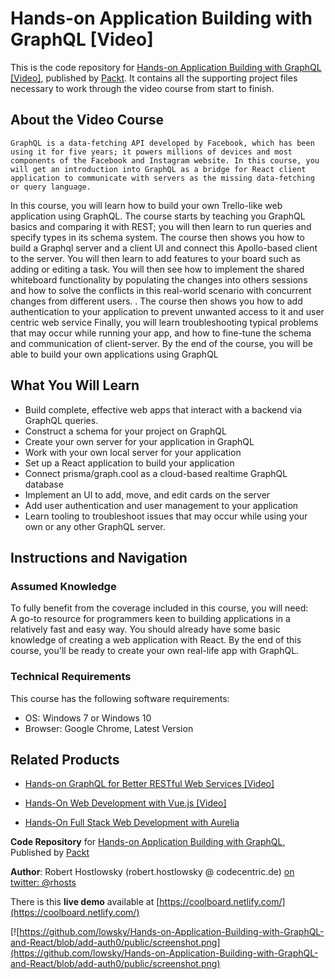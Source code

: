 # Hands-on Application Building with GraphQL [Video]
This is the code repository for [Hands-on Application Building with GraphQL [Video]](https://www.packtpub.com/web-development/hands-application-building-graphql-video?utm_source=github&utm_medium=repository&utm_campaign=9781788991865), published by [Packt](https://www.packtpub.com/?utm_source=github). It contains all the supporting project files necessary to work through the video course from start to finish.

## About the Video Course
	GraphQL is a data-fetching API developed by Facebook, which has been using it for five years; it powers millions of devices and most components of the Facebook and Instagram website. In this course, you will get an introduction into GraphQL as a bridge for React client application to communicate with servers as the missing data-fetching or query language.
  
In this course, you will learn how to build your own Trello-like web application using GraphQL. The course starts by teaching you GraphQL basics and comparing it with REST; you will then learn to run queries and specify types in its schema system. The course then shows you how to build a Graphql server and a client UI and connect this Apollo-based client to the server. You will then learn to add features to your board such as adding or editing a task. You will then see how to implement the shared whiteboard functionality by populating the changes into others sessions and how to solve the conflicts in this real-world scenario with concurrent changes from different users. . The course then shows you how to add authentication to your application to prevent unwanted access to it and user centric web service
Finally, you will learn troubleshooting typical problems that may occur while running your app, and how to fine-tune the schema and communication of client-server. By the end of the course, you will be able to build your own applications using GraphQL

<H2>What You Will Learn</H2>
<DIV class=book-info-will-learn-text>
<UL>
<LI>Build complete, effective web apps that interact with a backend via GraphQL queries. 
<LI>Construct a schema for your project on GraphQL 
<LI>Create your own server for your application in GraphQL&nbsp; 
<LI>Work with your own local server for your application 
<LI>Set up a React application to build your application 
<LI>Connect prisma/graph.cool as a cloud-based realtime GraphQL database 
<LI>Implement an UI to add, move, and edit cards on the server 
<LI>Add user authentication and user management to your application 
<LI>Learn tooling to troubleshoot issues that may occur while using your own or any other GraphQL server. </LI></UL></DIV>

## Instructions and Navigation
### Assumed Knowledge
To fully benefit from the coverage included in this course, you will need:<br/>
A go-to resource for programmers keen to building applications in a relatively fast and easy way. You should already have some basic knowledge of creating a web application with React. By the end of this course, you'll be ready to create your own real-life app with GraphQL.
### Technical Requirements
This course has the following software requirements:<br/>
<UL>
<LI>OS: Windows 7 or Windows 10
<LI>Browser: Google Chrome, Latest Version</LI></UL>

## Related Products
* [Hands-on GraphQL for Better RESTful Web Services [Video]](https://www.packtpub.com/application-development/hands-graphql-better-restful-web-services-video?utm_source=github&utm_medium=repository&utm_campaign=9781788995627)

* [Hands-On Web Development with Vue.js [Video]](https://www.packtpub.com/web-development/hands-web-development-vuejs-video?utm_source=github&utm_medium=repository&utm_campaign=9781787283039)

* [Hands-On Full Stack Web Development with Aurelia](https://www.packtpub.com/web-development/hands-full-stack-web-development-aurelia?utm_source=github&utm_medium=repository&utm_campaign=9781788833202)


**Code Repository** for 
[Hands-on Application Building with GraphQL](https://www.packtpub.com/web-development/hands-application-building-graphql-video), Published by [Packt](https://www.packtpub.com/)

**Author**: Robert Hostlowsky (robert.hostlowsky @ codecentric.de) [on twitter: @rhosts](https://www.twitter.com/rhosts) 

There is this **live demo** available at [https://coolboard.netlify.com/](https://coolboard.netlify.com/)

[![https://github.com/lowsky/Hands-on-Application-Building-with-GraphQL-and-React/blob/add-auth0/public/screenshot.png](https://github.com/lowsky/Hands-on-Application-Building-with-GraphQL-and-React/blob/add-auth0/public/screenshot.png)
